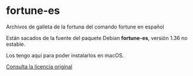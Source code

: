 # fortune-es
Archivos de galleta de la fortuna del comando fortune en español

Están sacados de la fuente del paquete Debian **fortune-es**, versión 1.36 no estable.

Los tengo aquí para poder instalarlos en macOS.

[Consulta la licencia original](https://metadata.ftp-master.debian.org/changelogs//main/f/fortunes-es/fortunes-es_1.36_copyright)
